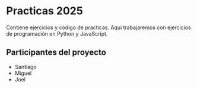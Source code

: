 # Practicas 2025

Contiene ejercicios y código de practicas.
Aqui trabajaremos con ejercicios de programación en Python y JavaScript.

## Participantes del proyecto 

- Santiago 
- Miguel
- Joel


